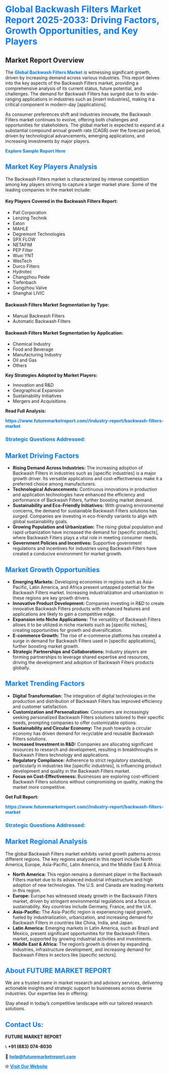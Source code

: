 <h1 style="color: #007BFF;">Global Backwash Filters Market Report 2025-2033: Driving Factors, Growth Opportunities, and Key Players</h1>

<section id="overview">
<h2>Market Report Overview</h2>
<p>The <a href="https://www.futuremarketreport.com//industry-report/backwash-filters-market" style="color: #007BFF; text-decoration: none;"><strong>Global Backwash Filters Market</strong></a> is witnessing significant growth, driven by increasing demand across various industries. This report delves into the key aspects of the Backwash Filters market, providing a comprehensive analysis of its current status, future potential, and challenges. The demand for Backwash Filters has surged due to its wide-ranging applications in industries such as [insert industries], making it a critical component in modern-day [applications].</p>
<p>As consumer preferences shift and industries innovate, the Backwash Filters market continues to evolve, offering both challenges and opportunities for stakeholders. The global market is expected to expand at a substantial compound annual growth rate (CAGR) over the forecast period, driven by technological advancements, emerging applications, and increasing investments by major players.</p>
</section>

<section id="overview">
<p><a href="https://www.futuremarketreport.com//request-sample/reportId=64353" style="color: #007BFF; text-decoration: none;"><strong>Explore Sample Report Here</strong></a></p>
</section>

<section id="key-players">
<h2 style="color: #007BFF;">Market Key Players Analysis</h2>
<p>The Backwash Filters market is characterized by intense competition among key players striving to capture a larger market share. Some of the leading companies in the market include:</p>
<h4>Key Players Covered in the Backwash Filters Report:</h4>
<ul><li>Pall Corporation</li><li>Lenzing Technik</li><li>Eaton</li><li>MAHLE</li><li>Degremont Technologies</li><li>SPX FLOW</li><li>NETAFIM</li><li>PEP Filter</li><li>Wuxi YNT</li><li>WesTech</li><li>Durco Filters</li><li>Hydrotec</li><li>Changzhou Peide</li><li>Tiefenbach</li><li>Gongzhou Valve</li><li>Shanghai LIVIC</li></ul>
<h4>Backwash Filters Market Segmentation by Type:</h4>
<ul><li>Manual Backwash Filters</li><li>Automatic Backwash Filters</li></ul>

<h4>Backwash Filters Market Segmentation by Application:</h4>
<ul><li>Chemical Industry</li><li>Food and Beverage</li><li>Manufacturing Industry</li><li>Oil and Gas</li><li>Others</li></ul>
<p><strong>Key Strategies Adopted by Market Players:</strong></p>
<ul>
<li>Innovation and R&D</li>
<li>Geographical Expansion</li>
<li>Sustainability Initiatives</li>
<li>Mergers and Acquisitions</li>
</ul>
</section>

<section>
<p><strong>Read Full Analysis: </strong></p><a href="https://www.futuremarketreport.com//industry-report/backwash-filters-market" style="color: #007BFF; text-decoration: none;"><strong>https://www.futuremarketreport.com//industry-report/backwash-filters-market</strong></a>
<h3 style="color: #007BFF;">Strategic Questions Addressed:</h3>
</section>

<section id="driving-factors">
<h2 style="color: #007BFF;">Market Driving Factors</h2>
<ul>
<li><strong>Rising Demand Across Industries:</strong> The increasing adoption of Backwash Filters in industries such as [specific industries] is a major growth driver. Its versatile applications and cost-effectiveness make it a preferred choice among manufacturers.</li>
<li><strong>Technological Advancements:</strong> Continuous innovations in production and application technologies have enhanced the efficiency and performance of Backwash Filters, further boosting market demand.</li>
<li><strong>Sustainability and Eco-Friendly Initiatives:</strong> With growing environmental concerns, the demand for sustainable Backwash Filters solutions has surged. Companies are investing in eco-friendly variants to align with global sustainability goals.</li>
<li><strong>Growing Population and Urbanization:</strong> The rising global population and rapid urbanization have increased the demand for [specific products], where Backwash Filters plays a vital role in meeting consumer needs.</li>
<li><strong>Government Policies and Incentives:</strong> Supportive government regulations and incentives for industries using Backwash Filters have created a conducive environment for market growth.</li>
</ul>
</section>

<section id="growth-opportunities">
<h2 style="color: #007BFF;">Market Growth Opportunities</h2>
<ul>
<li><strong>Emerging Markets:</strong> Developing economies in regions such as Asia-Pacific, Latin America, and Africa present untapped potential for the Backwash Filters market. Increasing industrialization and urbanization in these regions are key growth drivers.</li>
<li><strong>Innovative Product Development:</strong> Companies investing in R&D to create innovative Backwash Filters products with enhanced features and applications are likely to gain a competitive edge.</li>
<li><strong>Expansion into Niche Applications:</strong> The versatility of Backwash Filters allows it to be utilized in niche markets such as [specific niches], creating opportunities for growth and diversification.</li>
<li><strong>E-commerce Growth:</strong> The rise of e-commerce platforms has created a surge in demand for Backwash Filters used in [specific applications], further boosting market growth.</li>
<li><strong>Strategic Partnerships and Collaborations:</strong> Industry players are forming partnerships to leverage shared expertise and resources, driving the development and adoption of Backwash Filters products globally.</li>
</ul>
</section>

<section id="trending-factors">
<h2 style="color: #007BFF;">Market Trending Factors</h2>
<ul>
<li><strong>Digital Transformation:</strong> The integration of digital technologies in the production and distribution of Backwash Filters has improved efficiency and customer satisfaction.</li>
<li><strong>Customization and Personalization:</strong> Consumers are increasingly seeking personalized Backwash Filters solutions tailored to their specific needs, prompting companies to offer customizable options.</li>
<li><strong>Sustainability and Circular Economy:</strong> The push towards a circular economy has driven demand for recyclable and reusable Backwash Filters solutions.</li>
<li><strong>Increased Investment in R&D:</strong> Companies are allocating significant resources to research and development, resulting in breakthroughs in Backwash Filters technology and applications.</li>
<li><strong>Regulatory Compliance:</strong> Adherence to strict regulatory standards, particularly in industries like [specific industries], is influencing product development and quality in the Backwash Filters market.</li>
<li><strong>Focus on Cost-Effectiveness:</strong> Businesses are exploring cost-efficient Backwash Filters solutions without compromising on quality, making the market more competitive.</li>
</ul>
</section>

<section>
<p><strong>Get Full Report: </strong></p><a href="https://www.futuremarketreport.com//industry-report/backwash-filters-market" style="color: #007BFF; text-decoration: none;"><strong>https://www.futuremarketreport.com//industry-report/backwash-filters-market</strong></a>
<h3 style="color: #007BFF;">Strategic Questions Addressed:</h3>
</section>


<section id="regional-analysis">
<h2 style="color: #007BFF;">Market Regional Analysis</h2>
<p>The global Backwash Filters market exhibits varied growth patterns across different regions. The key regions analyzed in this report include North America, Europe, Asia-Pacific, Latin America, and the Middle East & Africa:</p>
<ul>
<li><strong>North America:</strong> This region remains a dominant player in the Backwash Filters market due to its advanced industrial infrastructure and high adoption of new technologies. The U.S. and Canada are leading markets in this region.</li>
<li><strong>Europe:</strong> Europe has witnessed steady growth in the Backwash Filters market, driven by stringent environmental regulations and a focus on sustainability. Key countries include Germany, France, and the U.K.</li>
<li><strong>Asia-Pacific:</strong> The Asia-Pacific region is experiencing rapid growth, fueled by industrialization, urbanization, and increasing demand for Backwash Filters in countries like China, India, and Japan.</li>
<li><strong>Latin America:</strong> Emerging markets in Latin America, such as Brazil and Mexico, present significant opportunities for the Backwash Filters market, supported by growing industrial activities and investments.</li>
<li><strong>Middle East & Africa:</strong> The region’s growth is driven by expanding industries, infrastructure development, and increasing demand for Backwash Filters in sectors like [specific sectors].</li>
</ul>
</section>

<footer>
<h2 style="color: #007BFF;">About FUTURE MARKET REPORT</h2>
<p>We are a trusted name in market research and advisory services, delivering actionable insights and strategic support to businesses across diverse industries. Our expertise lies in offering:</p>

<p>Stay ahead in today’s competitive landscape with our tailored research solutions.</p>

<h2 style="color: #007BFF;">Contact Us:</h2>
<p><strong>FUTURE MARKET REPORT</strong></p>
<p>📞 <strong>+91 (883) 074-8030</strong></p>
<p>📧 <strong><a href="mailto:help@futuremarketreport.com" style="color: #007BFF;">help@futuremarketreport.com</a></strong></p>
<p>🌐 <strong><a href="https://www.futuremarketreport.com/" style="color: #007BFF;">Visit Our Website</a></strong></p>
</footer>